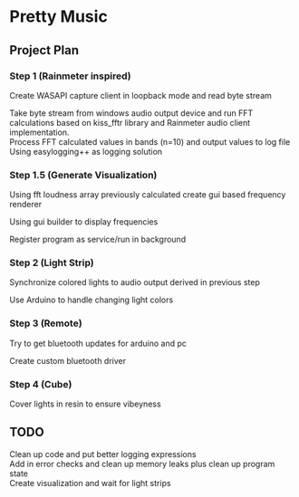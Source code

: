 # Pretty Music  

## Project Plan

### Step 1 (Rainmeter inspired)

Create WASAPI capture client in loopback mode and read byte stream

Take byte stream from windows audio output device and run FFT calculations based on kiss_fftr library and Rainmeter audio client implementation.  
Process FFT calculated values in bands (n=10) and output values to log file  
Using easylogging++ as logging solution
  

### Step 1.5 (Generate Visualization)

Using fft loudness array previously calculated create gui based frequency renderer

Using <fill in later> gui builder to display frequencies

Register program as service/run in background

### Step 2 (Light Strip)

Synchronize colored lights to audio output derived in previous step

Use Arduino to handle changing light colors

### Step 3 (Remote)

Try to get bluetooth updates for arduino and pc

Create custom bluetooth driver

### Step 4 (Cube)

Cover lights in resin to ensure vibeyness

## TODO

Clean up code and put better logging expressions  
Add in error checks and clean up memory leaks plus clean up program state  
Create visualization and wait for light strips 